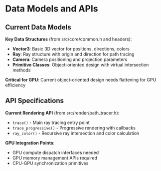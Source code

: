 # Data Models and APIs

## Current Data Models

**Key Data Structures** (from src/core/common.h and headers):

- **Vector3**: Basic 3D vector for positions, directions, colors
- **Ray**: Ray structure with origin and direction for path tracing
- **Camera**: Camera positioning and projection parameters
- **Primitive Classes**: Object-oriented design with virtual intersection methods

**Critical for GPU**: Current object-oriented design needs flattening for GPU efficiency

## API Specifications

**Current Rendering API** (from src/render/path_tracer.h):
- `trace()` - Main ray tracing entry point
- `trace_progressive()` - Progressive rendering with callbacks
- `ray_color()` - Recursive ray intersection and color calculation

**GPU Integration Points**:
- GPU compute dispatch interfaces needed
- GPU memory management APIs required
- CPU-GPU synchronization primitives
